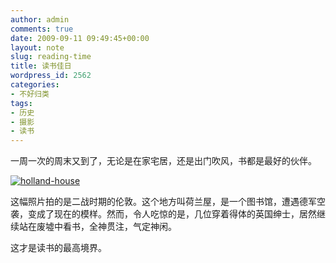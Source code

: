 ```yaml
---
author: admin
comments: true
date: 2009-09-11 09:49:45+00:00
layout: note
slug: reading-time
title: 读书佳日
wordpress_id: 2562
categories:
- 不好归类
tags:
- 历史
- 摄影
- 读书
---
```


一周一次的周末又到了，无论是在家宅居，还是出门吹风，书都是最好的伙伴。

[![holland-house](http://farm3.static.flickr.com/2505/3908617525_1483f164c9.jpg)](http://www.flickr.com/photos/lookoo/3908617525/)

这幅照片拍的是二战时期的伦敦。这个地方叫荷兰屋，是一个图书馆，遭遇德军空袭，变成了现在的模样。然而，令人吃惊的是，几位穿着得体的英国绅士，居然继续站在废墟中看书，全神贯注，气定神闲。

这才是读书的最高境界。

